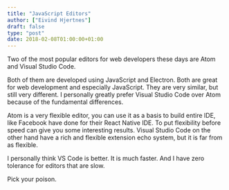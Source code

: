 ```yaml
---
title: "JavaScript Editors"
author: ["Eivind Hjertnes"]
draft: false
type: "post"
date: 2018-02-08T01:00:00+01:00
---
```


Two of the most popular editors for web developers these days are Atom
and Visual Studio Code.

Both of them are developed using JavaScript and Electron. Both are great
for web development and especially JavaScript. They are very similar,
but still very different. I personally greatly prefer Visual Studio Code
over Atom because of the fundamental differences.

Atom is a very flexible editor, you can use it as a basis to build
entire IDE, like Facebook have done for their React Native IDE. To put
flexibility before speed can give you some interesting results. Visual
Studio Code on the other hand have a rich and flexible extension echo
system, but it is far from as flexible.

I personally think VS Code is better. It is much faster. And I have zero
tolerance for editors that are slow.

Pick your poison.
